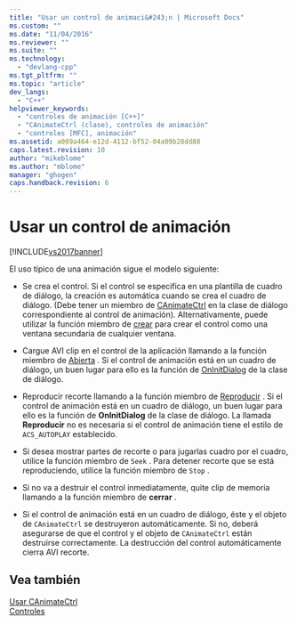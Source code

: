 ```yaml
---
title: "Usar un control de animaci&#243;n | Microsoft Docs"
ms.custom: ""
ms.date: "11/04/2016"
ms.reviewer: ""
ms.suite: ""
ms.technology: 
  - "devlang-cpp"
ms.tgt_pltfrm: ""
ms.topic: "article"
dev_langs: 
  - "C++"
helpviewer_keywords: 
  - "controles de animación [C++]"
  - "CAnimateCtrl (clase), controles de animación"
  - "controles [MFC], animación"
ms.assetid: a009a464-e12d-4112-bf52-04a09b28dd88
caps.latest.revision: 10
author: "mikeblome"
ms.author: "mblome"
manager: "ghogen"
caps.handback.revision: 6
---
```

# Usar un control de animaci&#243;n
[!INCLUDE[vs2017banner](../assembler/inline/includes/vs2017banner.md)]

El uso típico de una animación sigue el modelo siguiente:  
  
-   Se crea el control.  Si el control se especifica en una plantilla de cuadro de diálogo, la creación es automática cuando se crea el cuadro de diálogo. \(Debe tener un miembro de [CAnimateCtrl](../mfc/reference/canimatectrl-class.md) en la clase de diálogo correspondiente al control de animación\). Alternativamente, puede utilizar la función miembro de [crear](../Topic/CAnimateCtrl::Create.md) para crear el control como una ventana secundaria de cualquier ventana.  
  
-   Cargue AVI clip en el control de la aplicación llamando a la función miembro de [Abierta](../Topic/CAnimateCtrl::Open.md) .  Si el control de animación está en un cuadro de diálogo, un buen lugar para ello es la función de [OnInitDialog](../Topic/CDialog::OnInitDialog.md) de la clase de diálogo.  
  
-   Reproducir recorte llamando a la función miembro de [Reproducir](../Topic/CAnimateCtrl::Play.md) .  Si el control de animación está en un cuadro de diálogo, un buen lugar para ello es la función de **OnInitDialog** de la clase de diálogo.  La llamada **Reproducir** no es necesaria si el control de animación tiene el estilo de `ACS_AUTOPLAY` establecido.  
  
-   Si desea mostrar partes de recorte o para jugarlas cuadro por el cuadro, utilice la función miembro de `Seek` .  Para detener recorte que se está reproduciendo, utilice la función miembro de `Stop` .  
  
-   Si no va a destruir el control inmediatamente, quite clip de memoria llamando a la función miembro de **cerrar** .  
  
-   Si el control de animación está en un cuadro de diálogo, éste y el objeto de `CAnimateCtrl` se destruyeron automáticamente.  Si no, deberá asegurarse de que el control y el objeto de `CAnimateCtrl` están destruirse correctamente.  La destrucción del control automáticamente cierra AVI recorte.  
  
## Vea también  
 [Usar CAnimateCtrl](../mfc/using-canimatectrl.md)   
 [Controles](../mfc/controls-mfc.md)